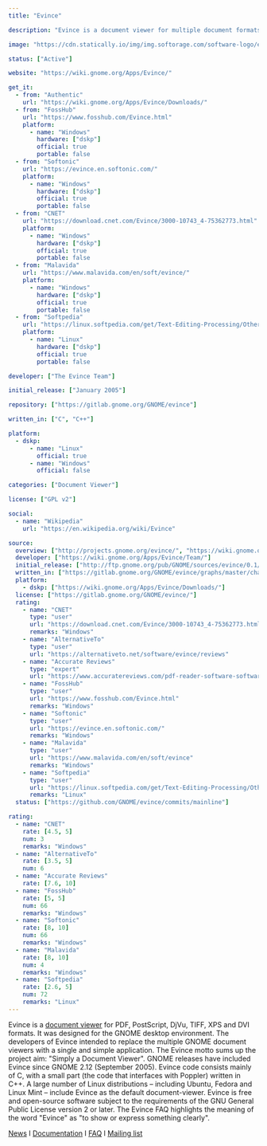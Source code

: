 ```yaml
---
title: "Evince"

description: "Evince is a document viewer for multiple document formats. The goal of evince is to replace the multiple document viewers that exist on the GNOME Desktop with a single simple application."

image: "https://cdn.statically.io/img/img.softorage.com/software-logo/evince.png?h=64"

status: ["Active"]

website: "https://wiki.gnome.org/Apps/Evince/"

get_it:
  - from: "Authentic"
    url: "https://wiki.gnome.org/Apps/Evince/Downloads/"
  - from: "FossHub"
    url: "https://www.fosshub.com/Evince.html"
    platform:
      - name: "Windows"
        hardware: ["dskp"]
        official: true
        portable: false
  - from: "Softonic"
    url: "https://evince.en.softonic.com/"
    platform:
      - name: "Windows"
        hardware: ["dskp"]
        official: true
        portable: false
  - from: "CNET"
    url: "https://download.cnet.com/Evince/3000-10743_4-75362773.html"
    platform:
      - name: "Windows"
        hardware: ["dskp"]
        official: true
        portable: false
  - from: "Malavida"
    url: "https://www.malavida.com/en/soft/evince/"
    platform:
      - name: "Windows"
        hardware: ["dskp"]
        official: true
        portable: false
  - from: "Softpedia"
    url: "https://linux.softpedia.com/get/Text-Editing-Processing/Others/Evince-3819.shtml"
    platform:
      - name: "Linux"
        hardware: ["dskp"]
        official: true
        portable: false

developer: ["The Evince Team"]

initial_release: ["January 2005"]

repository: ["https://gitlab.gnome.org/GNOME/evince"]

written_in: ["C", "C++"]

platform:
  - dskp:
      - name: "Linux"
        official: true
      - name: "Windows"
        official: false

categories: ["Document Viewer"]

license: ["GPL v2"]

social:
  - name: "Wikipedia"
    url: "https://en.wikipedia.org/wiki/Evince"

source:
  overview: ["http://projects.gnome.org/evince/", "https://wiki.gnome.org/Apps/Evince/FrequentlyAskedQuestions", "https://en.wikipedia.org/w/index.php?title=Evince&oldid=875121552"]
  developer: ["https://wiki.gnome.org/Apps/Evince/Team/"]
  initial_release: ["http://ftp.gnome.org/pub/GNOME/sources/evince/0.1/"]
  written_in: ["https://gitlab.gnome.org/GNOME/evince/graphs/master/charts", "https://en.wikipedia.org/w/index.php?title=Evince&oldid=875121552"]
  platform:
    - dskp: ["https://wiki.gnome.org/Apps/Evince/Downloads/"]
  license: ["https://gitlab.gnome.org/GNOME/evince/"]
  rating:
    - name: "CNET"
      type: "user"
      url: "https://download.cnet.com/Evince/3000-10743_4-75362773.html"
      remarks: "Windows"
    - name: "AlternativeTo"
      type: "user"
      url: "https://alternativeto.net/software/evince/reviews"
    - name: "Accurate Reviews"
      type: "expert"
      url: "https://www.accuratereviews.com/pdf-reader-software-software-reviews-list/evince"
    - name: "FossHub"
      type: "user"
      url: "https://www.fosshub.com/Evince.html"
      remarks: "Windows"
    - name: "Softonic"
      type: "user"
      url: "https://evince.en.softonic.com/"
      remarks: "Windows"
    - name: "Malavida"
      type: "user"
      url: "https://www.malavida.com/en/soft/evince"
      remarks: "Windows"
    - name: "Softpedia"
      type: "user"
      url: "https://linux.softpedia.com/get/Text-Editing-Processing/Others/Evince-3819.shtml"
      remarks: "Linux"
  status: ["https://github.com/GNOME/evince/commits/mainline"]

rating:
  - name: "CNET"
    rate: [4.5, 5]
    num: 3
    remarks: "Windows"
  - name: "AlternativeTo"
    rate: [3.5, 5]
    num: 6
  - name: "Accurate Reviews"
    rate: [7.6, 10]
  - name: "FossHub"
    rate: [5, 5]
    num: 66
    remarks: "Windows"
  - name: "Softonic"
    rate: [8, 10]
    num: 66
    remarks: "Windows"
  - name: "Malavida"
    rate: [8, 10]
    num: 4
    remarks: "Windows"
  - name: "Softpedia"
    rate: [2.6, 5]
    num: 72
    remarks: "Linux"
---
```

  Evince is a [document viewer](/categories/document-viewer) for PDF, PostScript, DjVu, TIFF, XPS and DVI formats. It was designed for the GNOME desktop environment. The developers of Evince intended to replace the multiple GNOME document viewers with a single and simple application. The Evince motto sums up the project aim: "Simply a Document Viewer". GNOME releases have included Evince since GNOME 2.12 (September 2005). Evince code consists mainly of C, with a small part (the code that interfaces with Poppler) written in C++. A large number of Linux distributions – including Ubuntu, Fedora and Linux Mint – include Evince as the default document-viewer. Evince is free and open-source software subject to the requirements of the GNU General Public License version 2 or later. The Evince FAQ highlights the meaning of the word "Evince" as "to show or express something clearly".
  
  [News](https://gitlab.gnome.org/GNOME/evince/blob/master/NEWS)  I  [Documentation](https://help.gnome.org/users/evince/stable/)  I  [FAQ](https://wiki.gnome.org/Apps/Evince/FrequentlyAskedQuestions)  I  [Mailing list](https://mail.gnome.org/mailman/listinfo/evince-list)
  

